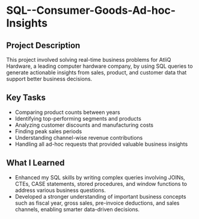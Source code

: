 # SQL--Consumer-Goods-Ad-hoc-Insights
## Project Description

This project involved solving real-time business problems for AtliQ Hardware, a leading computer hardware company, by using SQL queries to generate actionable insights from sales, product, and customer data that support better business decisions.

## Key Tasks
- Comparing product counts between years  
- Identifying top-performing segments and products  
- Analyzing customer discounts and manufacturing costs  
- Finding peak sales periods  
- Understanding channel-wise revenue contributions  
- Handling all ad-hoc requests that provided valuable business insights

## What I Learned
- Enhanced my SQL skills by writing complex queries involving JOINs, CTEs, CASE statements, stored procedures, and window functions to address various business questions.  
- Developed a stronger understanding of important business concepts such as fiscal year, gross sales, pre-invoice deductions, and sales channels, enabling smarter data-driven decisions.
